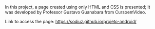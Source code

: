 In this project, a page created using only HTML and CSS is presented;
It was developed by Professor Gustavo Guanabara from CursoemVideo.

Link to access the page: https://sodiuz.github.io/projeto-android/


